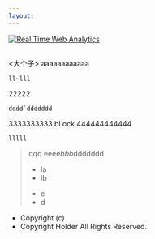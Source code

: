 ```yaml
---
layout:
---
```



<a title="Real Time Web Analytics" href="http://clicky.com/100967986"><img alt="Real Time Web Analytics" src="//static.getclicky.com/media/links/badge.gif" border="0" /></a>
<script src="//static.getclicky.com/js" type="text/javascript"></script>
<script type="text/javascript">try{ clicky.init(100967986); }catch(e){}</script>
<noscript><p><img alt="Clicky" width="1" height="1" src="//in.getclicky.com/100967986ns.gif" /></p></noscript>

<大个子>
aaaaaaaaaaaa
~~~
ll~lll
~~~
22222
```
dddd`ddddddd
```
3333333333
    bl ock
444444444444

~~~
lllll
~~~

> qqq
> eeee*bbb*ddddddd
> - la
> - lb
> * c
> * d

- Copyright (c)
- Copyright Holder All Rights Reserved.
